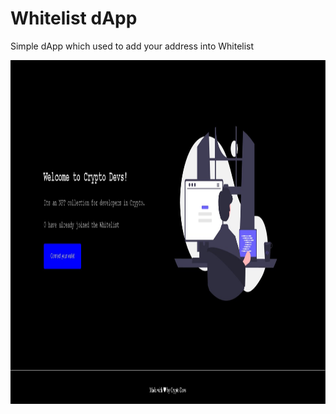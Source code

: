 # Whitelist dApp

Simple dApp which used to add your address into Whitelist

<img src="https://github.com/Coollaitar/Whitelist-dApp/blob/main/wl1.jpg" width="1000" height="550" />
